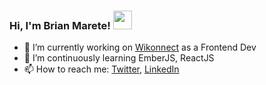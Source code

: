 ### Hi, I'm Brian Marete! <img src="https://media.giphy.com/media/hvRJCLFzcasrR4ia7z/giphy.gif" width="30px">

- 🔭 I’m currently working on [Wikonnect](https://github.com/tunapanda/wikonnect) as a Frontend Dev
- 🌱 I’m continuously learning EmberJS, ReactJS
- 📫 How to reach me: [Twitter](https://twitter.com/brian_marete), [LinkedIn](https://www.linkedin.com/in/brian-marete/)



